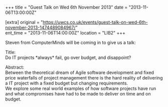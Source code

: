 +++
title = "Guest Talk on Wed 6th November 2013"
date = "2013-11-06T13:00:00Z"

[extra]
original = "https://uwcs.co.uk/events/guest-talk-on-wed-6th-november-2013-1474489084967/"    
ent_time = "2013-11-06T14:00:00Z"
location = "LIB2"
+++

Steven from ComputerMinds will be coming in to give us a talk:

Title:  
Do IT projects \*always\* fail, go over budget, and disappoint?

Abstract:  
Between the theoretical dream of Agile software development and fixed price waterfalls of project management there is the hard reality of delivering a IT project with a fixed budget but changing requirements.  
We explore some real world examples of how software projects have run and what compromises have had to be made to deliver on time and on budget.

